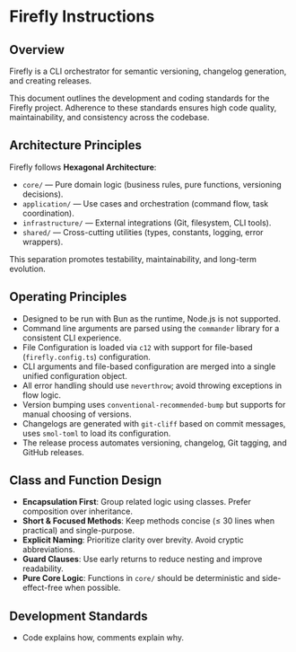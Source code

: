 # Firefly Instructions

## Overview

Firefly is a CLI orchestrator for semantic versioning, changelog generation, and creating releases.

This document outlines the development and coding standards for the Firefly project. Adherence to these standards ensures high code quality, maintainability, and consistency across the codebase.

## Architecture Principles

Firefly follows **Hexagonal Architecture**:

- `core/` — Pure domain logic (business rules, pure functions, versioning decisions).
- `application/` — Use cases and orchestration (command flow, task coordination).
- `infrastructure/` — External integrations (Git, filesystem, CLI tools).
- `shared/` — Cross-cutting utilities (types, constants, logging, error wrappers).

This separation promotes testability, maintainability, and long-term evolution.

## Operating Principles

- Designed to be run with Bun as the runtime, Node.js is not supported.
- Command line arguments are parsed using the `commander` library for a consistent CLI experience.
- File Configuration is loaded via `c12` with support for file-based (`firefly.config.ts`) configuration.
- CLI arguments and file-based configuration are merged into a single unified configuration object.
- All error handling should use `neverthrow`; avoid throwing exceptions in flow logic.
- Version bumping uses `conventional-recommended-bump` but supports for manual choosing of versions.
- Changelogs are generated with `git-cliff` based on commit messages, uses `smol-toml` to load its configuration.
- The release process automates versioning, changelog, Git tagging, and GitHub releases.

## Class and Function Design

- **Encapsulation First**: Group related logic using classes. Prefer composition over inheritance.
- **Short & Focused Methods**: Keep methods concise (≤ 30 lines when practical) and single-purpose.
- **Explicit Naming**: Prioritize clarity over brevity. Avoid cryptic abbreviations.
- **Guard Clauses**: Use early returns to reduce nesting and improve readability.
- **Pure Core Logic**: Functions in `core/` should be deterministic and side-effect-free when possible.

## Development Standards

- Code explains how, comments explain why.